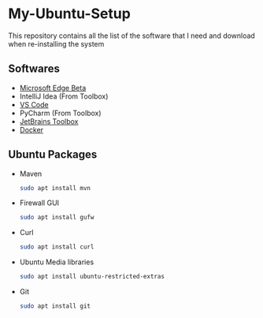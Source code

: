 # My-Ubuntu-Setup
This repository contains all the list of the software that I need and download when re-installing the system

## Softwares
- [Microsoft Edge Beta](msedge-beta.md)
- IntelliJ Idea (From Toolbox)
- [VS Code](vscode.md)
- PyCharm (From Toolbox)
- [JetBrains Toolbox](toolbox.md)
- [Docker](docker.md)

## Ubuntu Packages
- Maven
    ```bash
    sudo apt install mvn
    ```
- Firewall GUI
    ```bash
    sudo apt install gufw
    ```
- Curl
    ```bash
    sudo apt install curl
    ```
- Ubuntu Media libraries
    ```bash
    sudo apt install ubuntu-restricted-extras
    ```
- Git
    ```bash
    sudo apt install git
    ```
